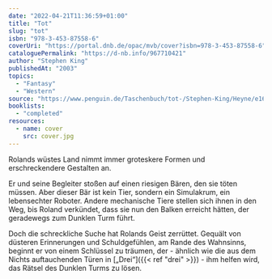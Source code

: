```yaml
---
date: "2022-04-21T11:36:59+01:00"
title: "Tot"
slug: "tot"
isbn: "978-3-453-87558-6"
coverUri: "https://portal.dnb.de/opac/mvb/cover?isbn=978-3-453-87558-6"
cataloguePermalink: "https://d-nb.info/967710421"
author: "Stephen King"
publishedAt: "2003"
topics:
  - "Fantasy"
  - "Western"
source: "https://www.penguin.de/Taschenbuch/tot-/Stephen-King/Heyne/e168761.rhd"
booklists:
  - "completed"
resources:
  - name: cover
    src: cover.jpg
---
```

Rolands wüstes Land nimmt immer groteskere Formen und erschreckendere Gestalten 
an.

Er und seine Begleiter stoßen auf einen riesigen Bären, den sie töten müssen. 
Aber dieser Bär ist kein Tier, sondern ein Simulakrum, ein lebensechter Roboter.
Andere mechanische Tiere stellen sich ihnen in den Weg, bis Roland verkündet, 
dass sie nun den Balken erreicht hätten, der geradewegs zum Dunklen Turm führt.

Doch die schreckliche Suche hat Rolands Geist zerrüttet. Gequält von düsteren 
Erinnerungen und Schuldgefühlen, am Rande des Wahnsinns, beginnt er von einem 
Schlüssel zu träumen, der - ähnlich wie die aus dem Nichts auftauchenden Türen 
in [„Drei“]({{< ref "drei" >}}) - ihm helfen wird, das Rätsel des 
Dunklen Turms zu lösen.